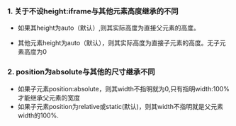 ### 1. 关于不设height:iframe与其他元素高度继承的不同
- 如果其height为auto（默认）,则其实际高度为直接父元素的高度。

- 其他元素height为auto（默认），则其实际高度为直接子元素的高度。无子元素高度为0

### 2. position为absolute与其他的尺寸继承不同
- 如果子元素position:absolute，则其width不指明就为0,只有指明width:100%才能继承父元素的宽度
- 如果子元素position为relative或static(默认)，则其width不指明就是父元素width的100%.